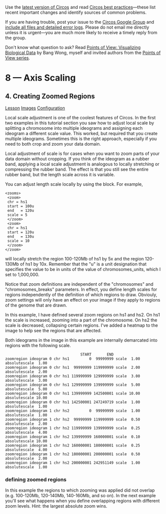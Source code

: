 Use the [latest version of Circos](/software/download/circos/) and read
[Circos best
practices](/documentation/tutorials/reference/best_practices/)—these list
recent important changes and identify sources of common problems.

If you are having trouble, post your issue to the [Circos Google
Group](https://groups.google.com/group/circos-data-visualization) and [include
all files and detailed error logs](/support/support/). Please do not email me
directly unless it is urgent—you are much more likely to receive a timely
reply from the group.

Don't know what question to ask? Read [Points of View: Visualizing Biological
Data](https://www.nature.com/nmeth/journal/v9/n12/full/nmeth.2258.html) by
Bang Wong, myself and invited authors from the [Points of View
series](https://mk.bcgsc.ca/pointsofview).

# 8 — Axis Scaling

## 4\. Creating Zoomed Regions

[Lesson](/documentation/tutorials/scaling/zooming/lesson)
[Images](/documentation/tutorials/scaling/zooming/images)
[Configuration](/documentation/tutorials/scaling/zooming/configuration)

Local scale adjustment is one of the coolest features of Circos. In the first
two examples in this tutorial section you saw how to adjust local scale by
splitting a chromosome into multiple ideograms and assigning each ideogram a
different scale value. This worked, but required that you create multiple
ideograms. Sometimes this is the right approach, especially if you need to
both crop and zoom your data domain.

Local adjustment of scale is for cases when you want to zoom parts of your
data domain without cropping. If you think of the ideogram as a rubber band,
applying a local scale adjustment is analogous to locally stretching or
compressing the rubber band. The effect is that you still see the entire
rubber band, but the length scale across it is variable.

You can adjust length scale locally by using the <zooms> block. For example,

    
    
    <zooms>
     <zoom>
     chr = hs1
     start = 100u
     end   = 120u
     scale = 5
     </zoom>
     <zoom>
     chr = hs1
     start = 120u
     end   = 130u
     scale = 10
     </zoom>
    </zoom>
    

will locally stretch the region 100-120Mb of hs1 by 5x and the region
120-130Mb of hs1 by 10x. Remember that the "u" is a unit designation that
specifies the value to be in units of the value of chromosomes_units, which I
set to 1,000,000.

Notice that zoom definitions are independent of the "chromosomes" and
"chromosomes_breaks" parameters. In effect, you define length scales for
regions independently of the definition of which regions to draw. Obviouly,
zoom settings will only have an effect on your image if they apply to regions
of the genome that are drawn.

In this example, I have defined several zoom regions on hs1 and hs2. On hs1
the scale is increased, zooming into a part of the chromosome. On hs2 the
scale is decreased, collapsing certain regions. I've added a heatmap to the
image to help see the regions that are affected.

Both ideograms in the image in this example are internally demarcated into
regions with the following scale.

    
    
                                      START       END
    zoomregion ideogram 0 chr hs1         0  99999999 scale  1.00 absolutescale  1.00
    zoomregion ideogram 0 chr hs1  99999999 119999999 scale  2.00 absolutescale  2.00
    zoomregion ideogram 0 chr hs1 119999999 129999999 scale  3.00 absolutescale  3.00
    zoomregion ideogram 0 chr hs1 129999999 139999999 scale  5.00 absolutescale  5.00
    zoomregion ideogram 0 chr hs1 139999999 142500001 scale 10.00 absolutescale 10.00
    zoomregion ideogram 0 chr hs1 142500001 247249719 scale  1.00 absolutescale  1.00
    zoomregion ideogram 1 chr hs2         0  99999999 scale  1.00 absolutescale  1.00
    zoomregion ideogram 1 chr hs2  99999999 119999999 scale  0.50 absolutescale  2.00
    zoomregion ideogram 1 chr hs2 119999999 139999999 scale  0.25 absolutescale  4.00
    zoomregion ideogram 1 chr hs2 139999999 160000001 scale  0.10 absolutescale 10.00
    zoomregion ideogram 1 chr hs2 160000001 180000001 scale  0.25 absolutescale  4.00
    zoomregion ideogram 1 chr hs2 180000001 200000001 scale  0.50 absolutescale  2.00
    zoomregion ideogram 1 chr hs2 200000001 242951149 scale  1.00 absolutescale  1.00
    

### defining zoomed regions

In this example the regions to which zooming was applied did not overlap (e.g.
100-120Mb, 120-140Mb, 140-160Mb, and so on). In the next example you'll see
what happens when you define overlapping regions with different zoom levels.
Hint: the largest absolute zoom wins.

